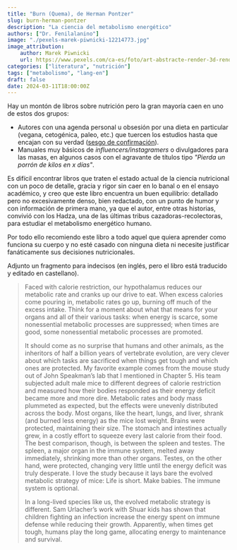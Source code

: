 ```yaml
---
title: "Burn (Quema), de Herman Pontzer"
slug: burn-herman-pontzer
description: "La ciencia del metabolismo energético"
authors: ["Dr. Fenilalanino"]
image: "./pexels-marek-piwnicki-12214773.jpg"
image_attribution:
    author: Marek Piwnicki
    url: https://www.pexels.com/ca-es/foto/art-abstracte-render-3d-render-12214773/
categories: ["literatura", "nutrición"]
tags: ["metabolismo", "lang-en"]
draft: false
date: 2024-03-11T18:00:00Z
---
```


Hay un montón de libros sobre nutrición pero la gran mayoría caen en uno de estos dos grupos:

- Autores con una agenda personal u obsesión por una dieta en particular (vegana, cetogénica, paleo, etc.) que tuercen los estudios hasta que encajan con su verdad ([sesgo de confirmación](../sesgos-y-falacias/#sesgo-de-confirmaci%C3%B3n)).
- Manuales muy básicos de *influencers/instagramers* o divulgadores para las masas, en algunos casos con el agravante de títulos tipo *"Pierda un porrón de kilos en x días"*.

Es difícil encontrar libros que traten el estado actual de la ciencia nutricional con un poco de detalle, gracia y rigor sin caer en lo banal o en el ensayo académico, y creo que este libro encuentra un buen equilibrio: detallado pero no excesivamente denso, bien redactado, con un punto de humor y con información de primera mano, ya que el autor, entre otras historias, convivió con los Hadza, una de las últimas tribus cazadoras-recolectoras, para estudiar el metabolismo energético humano.

Por todo ello recomiendo este libro a todo aquel que quiera aprender como funciona su cuerpo y no esté casado con ninguna dieta ni necesite justificar fanáticamente sus decisiones nutricionales.

Adjunto un fragmento para indecisos (en inglés, pero el libro está traducido y editado en castellano).

> Faced with calorie restriction, our hypothalamus reduces our metabolic rate and cranks up our drive to eat. When excess calories come pouring in, metabolic rates go up, burning off much of the excess intake. Think for a moment about what that means for your organs and all of their various tasks: when energy is scarce, some nonessential metabolic processes are suppressed; when times are good, some nonessential metabolic processes are promoted.<p/>
It should come as no surprise that humans and other animals, as the inheritors of half a billion years of vertebrate evolution, are very clever about which tasks are sacrificed when things get tough and which ones are protected. My favorite example comes from the mouse study out of John Speakman’s lab that I mentioned in Chapter 5. His team subjected adult male mice to different degrees of calorie restriction and measured how their bodies responded as their energy deficit became more and more dire. Metabolic rates and body mass plummeted as expected, but the effects were unevenly distributed across the body. Most organs, like the heart, lungs, and liver, shrank (and burned less energy) as the mice lost weight. Brains were protected, maintaining their size. The stomach and intestines actually grew, in a costly effort to squeeze every last calorie from their food. The best comparison, though, is between the spleen and testes. The spleen, a major organ in the immune system, melted away immediately, shrinking more than other organs. Testes, on the other hand, were protected, changing very little until the energy deficit was truly desperate. I love the study because it lays bare the evolved metabolic strategy of mice: Life is short. Make babies. The immune system is optional.<p/>
In a long-lived species like us, the evolved metabolic strategy is different. Sam Urlacher’s work with Shuar kids has shown that children fighting an infection increase the energy spent on immune defense while reducing their growth. Apparently, when times get tough, humans play the long game, allocating energy to maintenance and survival.
